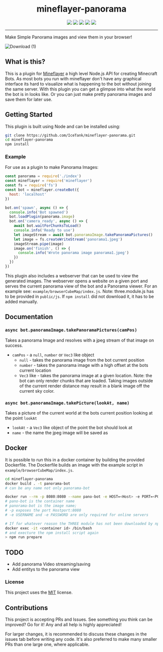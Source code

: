 <h1 align="center">mineflayer-panorama</h1>

<p align="center">
 
  <img src="https://img.shields.io/npm/v/mineflayer-panorama" />
  <img src="https://img.shields.io/github/repo-size/IceTank/mineflayer-panorama" />
  <img src="https://img.shields.io/npm/dm/mineflayer-panorama" />
  <img src="https://img.shields.io/github/contributors/IceTank/mineflayer-panorama" />
  <img src="https://img.shields.io/github/license/IceTank/mineflayer-panorama" />
</p>

---
Make Simple Panorama images and view them in your browser!

![Download (1)](https://user-images.githubusercontent.com/61137113/113225697-8b005c00-928e-11eb-8bef-4ee1251cabdb.png)

## What is this?

This is a plugin for [Mineflayer](https://github.com/PrismarineJS/mineflayer) a high level Node.js API for creating Minecraft Bots.
As most bots you run with mineflayer don't have any graphical interface its hard to visualize what is happening to the bot without joining the same server.
With this plugin you can get a glimpse into what the world the bot is in looks like. Or you can just make pretty panorama images and save them for later use.

## Getting Started

This plugin is built using Node and can be installed using:

```bash
git clone https://github.com/IceTank/mineflayer-panorama.git
cd mineflayer-panorama
npm install
```

### Example

For use as a plugin to make Panorama Images:
```js
const panorama = require('./index')
const mineflayer = require('mineflayer')
const fs = require('fs')
const bot = mineflayer.createBot({
  host: 'localhost'
})

bot.on('spawn', async () => {
  console.info('Bot spawned')
  bot.loadPlugin(panorama.image)
  bot.on('camera_ready', async () => {
    await bot.waitForChunksToLoad()
    console.info('Ready to use')
    let imageStream = await bot.panoramaImage.takePanoramaPictures()
    let image = fs.createWriteStream('panorama1.jpeg')
    imageStream.pipe(image)
    image.on('finish', () => {
      console.info('Wrote panorama image panorama1.jpeg')
    })
  })
})
```

This plugin also includes a webserver that can be used to view the generated images.
The webserver opens a website on a given port and serves the current panorama view of the bot and a Panorama viewer.
For an example see: `example/browserCubeMap/index.js`. 
Note: three.module.js has to be provided in `public/js`. If `npm install` did not download it, it has to be added manually. 

## Documentation

### `async bot.panoramaImage.takePanoramaPictures(camPos)`
Takes a panorama Image and resolves with a jpeg stream of that image on success.
* `camPos` - a `null`, `number` or `Vec3` like object
  * `null` - takes the panorama image from the bot current position
  * `number` - takes the panorama image with a high offset at the bots current location
  * `Vec3` like - takes the panorama image at a given location. Note: the bot can only render chunks that are loaded. Taking images outside of the current render distance may result in a blank image off the current sky color.

### `async bot.panoramaImage.takePicture(lookAt, name)`
Takes a picture of the current world at the bots current position looking at the point `lookAt`
* `lookAt` - a `Vec3` like object of the point the bot should look at
* `name` - the name the jpeg image will be saved as

## Docker

It is possible to run this in a docker container by building the provided Dockerfile. 
The Dockerfile builds an image with the example script in `example/browserCubeMap/index.js`.

```bash
cd mineflayer-panorama
docker build . -t panorama-bot 
# can be any name not only panorama-bot

docker run --rm -p 8080:8080 --name pano-bot -e HOST=<Host> -e PORT=<PORT> -e USERNAME=<username> -e PASSWORD=<password> panorama-bot 
# pano-bot is the container name
# panorama-bot is the image name; 
# -p exposes the port Hostport:8080
# -e USERNAME and -e PASSWORD are only required for online servers

# If for whatever reason the THREE module has not been downloaded by npm you can navigate into the container:
docker exec -it <container id> /bin/bash 
# and execture the npm install script again
> npm run prepare
```

## TODO
* Add panorama Video streaming/saving
* Add entitys to the panorama view

### License

This project uses the [MIT](https://github.com/TheDudeFromCI/mineflayer-plugin-template/blob/master/LICENSE) license.

## Contributions

This project is accepting PRs and Issues. See something you think can be improved? Go for it! Any and all help is highly appreciated!

For larger changes, it is recommended to discuss these changes in the issues tab before writing any code. It's also preferred to make many smaller PRs than one large one, where applicable.

